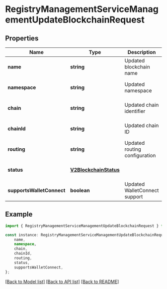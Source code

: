 # RegistryManagementServiceManagementUpdateBlockchainRequest


## Properties

Name | Type | Description | Notes
------------ | ------------- | ------------- | -------------
**name** | **string** | Updated blockchain name | [optional] [default to undefined]
**namespace** | **string** | Updated namespace | [optional] [default to undefined]
**chain** | **string** | Updated chain identifier | [optional] [default to undefined]
**chainId** | **string** | Updated chain ID | [optional] [default to undefined]
**routing** | **string** | Updated routing configuration | [optional] [default to undefined]
**status** | [**V2BlockchainStatus**](V2BlockchainStatus.md) |  | [optional] [default to undefined]
**supportsWalletConnect** | **boolean** | Updated WalletConnect support | [optional] [default to undefined]

## Example

```typescript
import { RegistryManagementServiceManagementUpdateBlockchainRequest } from '@palisade-inc/typescript-sdk';

const instance: RegistryManagementServiceManagementUpdateBlockchainRequest = {
    name,
    namespace,
    chain,
    chainId,
    routing,
    status,
    supportsWalletConnect,
};
```

[[Back to Model list]](../README.md#documentation-for-models) [[Back to API list]](../README.md#documentation-for-api-endpoints) [[Back to README]](../README.md)
